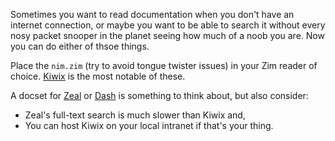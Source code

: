 
Sometimes you want to read documentation when you don't have an internet connection, or maybe you want to be able to search it without every nosy packet snooper in the planet seeing how much of a noob you are. Now you can do either of thsoe things.

Place the `nim.zim` (try to avoid tongue twister issues) in your Zim reader of choice. [Kiwix](http://kiwix.org) is the most notable of these.

A docset for [Zeal](https://zealdocs.org/) or [Dash](https://kapeli.com/dash) is something to think about, but also consider:

 - Zeal's full-text search is much slower than Kiwix and,
 - You can host Kiwix on your local intranet if that's your thing.

